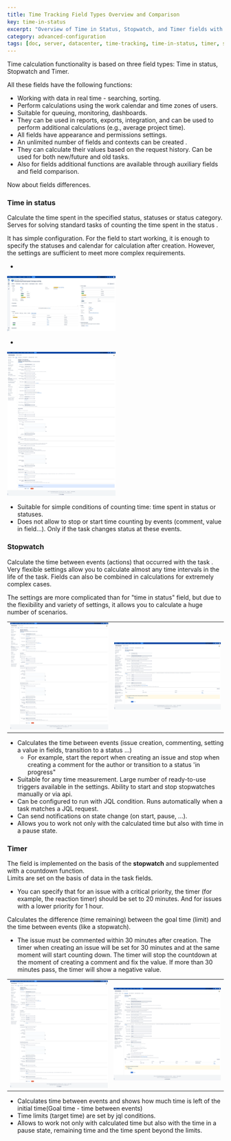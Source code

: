 ```yaml
---
title: Time Tracking Field Types Overview and Comparison
key: time-in-status
excerpt: "Overview of Time in Status, Stopwatch, and Timer fields with real-time calculation, work calendars, and comprehensive tracking capabilities."
category: advanced-configuration
tags: [doc, server, datacenter, time-tracking, time-in-status, timer, stopwatch, business-calendar, jql-functions, reporting, sla-tracking, performance-optimization, rest-api, java-api, worklog, field-panels, export, eazybi-integration]
---
```


Time calculation functionality is based on three field types: Time in status, Stopwatch and Timer.

All these fields have the following functions: 
* Working with data in real time - searching, sorting.
* Perform calculations using the work calendar and time zones of users.
* Suitable for queuing, monitoring, dashboards.
* They can be used in reports, exports, integration, and can be used to perform additional calculations (e.g., average project time).
* All fields have appearance and permissions settings.
* An unlimited number of fields and contexts can be created .
* They can calculate their values based on the request history. Can be used for both new/future and old tasks. 
* Also for fields additional functions are available through auxiliary fields and field comparison.

Now about fields differences.

### Time in status ###
<p>Calculate the time spent in the specified status, statuses or status category. 
Serves for solving standard tasks of counting the time spent in the status .</p>

<p>It has simple configuration. For the field to start working, it is enough to specify the statuses and calendar for calculation after creation. However, the settings are sufficient to meet more complex requirements.<br> 
</p>

* <a href="/uploads/time-in-status/overview/fields-example-2.webp" target="_blank">
<img src="/uploads/time-in-status/overview/fields-example-2.webp" alt="fields-example-2 screenshot" style="width:50%;" loading="lazy"></a>
* <a href="/uploads/time-in-status/about-fields/time-in-status-config.webp" target="_blank">
<img src="/uploads/time-in-status/about-fields/time-in-status-config.webp" alt="screenshot" width="50%" loading="lazy"></a>


* Suitable for simple conditions of counting time: time spent in status or statuses.
* Does not allow to stop or start time counting by events (comment, value in field...). Only if the task changes status at these events.


### Stopwatch ### 
<p>Calculate the time between events (actions) that occurred with the task . 
Very flexible settings allow you to calculate almost any time intervals in the life of the task. Fields can also be combined in calculations for extremely complex cases.
</p>


<p>
The settings are more complicated than for "time in status" field, but due to the flexibility and variety of settings, it allows you to calculate a huge number of scenarios.
</p>

<table>
<tr>
<td><a href="/uploads/time-in-status/about-fields/stopwatch-field-config.webp" target="_blank">
<img src="/uploads/time-in-status/about-fields/stopwatch-field-config.webp" alt="screenshot" width="100%" loading="lazy"></a></td>
<td><a href="/uploads/time-in-status/about-fields/stopwatch-config.webp" target="_blank">
<img src="/uploads/time-in-status/about-fields/stopwatch-config.webp" alt="screenshot" width="100%" loading="lazy"></a></td>
</tr>
</table>

* Calculates the time between events (issue creation, commenting, setting a value in fields, transition to a status ...)
  * For example, start the report when creating an issue and stop when creating a comment for the author or transition to a status 'in progress"
* Suitable for any time measurement. Large number of ready-to-use triggers available in the settings. Ability to start and stop stopwatches manually or via api.
* Can be configured to run with JQL condition. Runs automatically when a task matches a JQL request.
* Can send notifications on state change (on start, pause, ...).
* Allows you to work not only with the calculated time but also with time in a pause state.


### Timer ### 
The field is implemented on the basis of the **stopwatch** and supplemented with a countdown function.<br>
Limits are set on the basis of data in the task fields.
* You can specify that for an issue with a critical priority, the timer (for example, the reaction timer) should be set to 20 minutes. And for issues with a lower priority for 1 hour.<br>

Calculates the difference (time remaining) between the goal time (limit) and the time between events (like a stopwatch).
* The issue must be commented within 30 minutes after creation. The timer when creating an issue will be set for 30 minutes and at the same moment will start counting down. The timer will stop the countdown at the moment of creating a comment and fix the value. If more than 30 minutes pass, the timer will show a negative value.  
 

<table>
<tr>
<td><a href="/uploads/time-in-status/about-fields/timer-field-config.webp" target="_blank">
<img src="/uploads/time-in-status/about-fields/timer-field-config.webp" alt="screenshot" width="100%" loading="lazy"></a></td>
<td><a href="/uploads/time-in-status/about-fields/timer-config.webp" target="_blank">
<img src="/uploads/time-in-status/about-fields/timer-config.webp" alt="screenshot" width="100%" loading="lazy"></a></td>
</tr>
</table>


* Calculates time between events and shows how much time is left of the initial time(Goal time - time between events)
* Time limits (target time) are set by jql conditions.
* Allows to work not only with calculated time but also with the time in a pause state, remaining time and the time spent beyond the limits.



